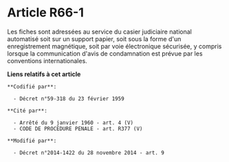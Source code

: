 # Article R66-1

Les fiches sont adressées au service du casier judiciaire national automatisé soit sur un support papier, soit sous la forme
d'un enregistrement magnétique, soit par voie électronique sécurisée, y compris lorsque la communication d'avis de
condamnation est prévue par les conventions internationales.

**Liens relatifs à cet article**

	**Codifié par**:

	  - Décret n°59-318 du 23 février 1959

	**Cité par**:

	  - Arrêté du 9 janvier 1960 - art. 4 (V)
	  - CODE DE PROCEDURE PENALE - art. R377 (V)

	**Modifié par**:

	  - Décret n°2014-1422 du 28 novembre 2014 - art. 9
